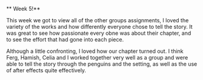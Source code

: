 ** Week 5!**

This week we got to view all of the other groups assignments, I loved the variety of the works and how differently everyone chose to tell the story. It was great to see how passionate every obne was about their chapter, and to see the effort that had gone into each piece. 

Although a little confronting, I loved how our chapter turned out. I think Ferg, Hamish, Celia and I worked together very well as a group and were able to tell the story through the penguins and the setting, as well as the use of after effects quite effectively.


